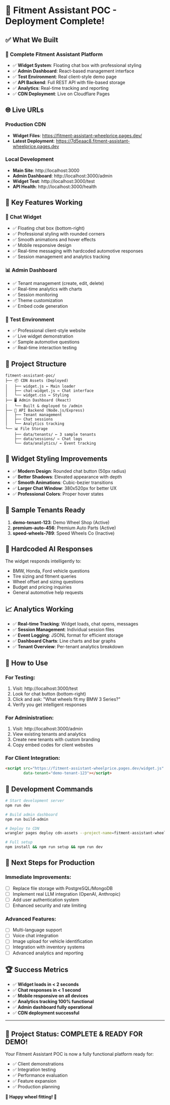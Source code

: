 # 🎉 Fitment Assistant POC - Deployment Complete!

## ✅ What We Built

### 🚗 **Complete Fitment Assistant Platform**
- ✅ **Widget System**: Floating chat box with professional styling
- ✅ **Admin Dashboard**: React-based management interface  
- ✅ **Test Environment**: Real client-style demo page
- ✅ **API Backend**: Full REST API with file-based storage
- ✅ **Analytics**: Real-time tracking and reporting
- ✅ **CDN Deployment**: Live on Cloudflare Pages

## 🌐 **Live URLs**

### **Production CDN**
- **Widget Files**: https://fitment-assistant-wheelprice.pages.dev/
- **Latest Deployment**: https://7d5eaac8.fitment-assistant-wheelprice.pages.dev

### **Local Development**
- **Main Site**: http://localhost:3000
- **Admin Dashboard**: http://localhost:3000/admin  
- **Widget Test**: http://localhost:3000/test
- **API Health**: http://localhost:3000/health

## 🎯 **Key Features Working**

### **💬 Chat Widget**
- ✅ Floating chat box (bottom-right)
- ✅ Professional styling with rounded corners
- ✅ Smooth animations and hover effects
- ✅ Mobile responsive design
- ✅ Real-time messaging with hardcoded automotive responses
- ✅ Session management and analytics tracking

### **📊 Admin Dashboard** 
- ✅ Tenant management (create, edit, delete)
- ✅ Real-time analytics with charts
- ✅ Session monitoring
- ✅ Theme customization
- ✅ Embed code generation

### **🧪 Test Environment**
- ✅ Professional client-style website
- ✅ Live widget demonstration
- ✅ Sample automotive questions
- ✅ Real-time interaction testing

## 📁 **Project Structure**
```
fitment-assistant-poc/
├── 📦 CDN Assets (Deployed)
│   ├── widget.js ← Main loader
│   ├── chat-widget.js ← Chat interface  
│   └── widget.css ← Styling
├── 🖥️ Admin Dashboard (React)
│   └── Built & deployed to /admin
├── 🔌 API Backend (Node.js/Express)
│   ├── Tenant management
│   ├── Chat sessions
│   └── Analytics tracking
└── 📊 File Storage
    ├── data/tenants/ ← 3 sample tenants
    ├── data/sessions/ ← Chat logs
    └── data/analytics/ ← Event tracking
```

## 🎨 **Widget Styling Improvements**
- ✅ **Modern Design**: Rounded chat button (50px radius)
- ✅ **Better Shadows**: Elevated appearance with depth
- ✅ **Smooth Animations**: Cubic-bezier transitions
- ✅ **Larger Chat Window**: 380x520px for better UX
- ✅ **Professional Colors**: Proper hover states

## 🏪 **Sample Tenants Ready**
1. **demo-tenant-123**: Demo Wheel Shop (Active)
2. **premium-auto-456**: Premium Auto Parts (Active) 
3. **speed-wheels-789**: Speed Wheels Co (Inactive)

## 🤖 **Hardcoded AI Responses**
The widget responds intelligently to:
- BMW, Honda, Ford vehicle questions
- Tire sizing and fitment queries  
- Wheel offset and sizing questions
- Budget and pricing inquiries
- General automotive help requests

## 📈 **Analytics Working**
- ✅ **Real-time Tracking**: Widget loads, chat opens, messages
- ✅ **Session Management**: Individual session files
- ✅ **Event Logging**: JSONL format for efficient storage
- ✅ **Dashboard Charts**: Line charts and bar graphs
- ✅ **Tenant Overview**: Per-tenant analytics breakdown

## 🚀 **How to Use**

### **For Testing:**
1. Visit: http://localhost:3000/test
2. Look for chat button (bottom-right)
3. Click and ask: "What wheels fit my BMW 3 Series?"
4. Verify you get intelligent responses

### **For Administration:**
1. Visit: http://localhost:3000/admin
2. View existing tenants and analytics
3. Create new tenants with custom branding
4. Copy embed codes for client websites

### **For Client Integration:**
```html
<script src="https://fitment-assistant-wheelprice.pages.dev/widget.js" 
        data-tenant="demo-tenant-123"></script>
```

## 🔧 **Development Commands**
```bash
# Start development server
npm run dev

# Build admin dashboard  
npm run build-admin

# Deploy to CDN
wrangler pages deploy cdn-assets --project-name=fitment-assistant-wheelprice

# Full setup
npm install && npm run setup && npm run dev
```

## 🎯 **Next Steps for Production**

### **Immediate Improvements:**
- [ ] Replace file storage with PostgreSQL/MongoDB
- [ ] Implement real LLM integration (OpenAI, Anthropic)
- [ ] Add user authentication system
- [ ] Enhanced security and rate limiting

### **Advanced Features:**
- [ ] Multi-language support
- [ ] Voice chat integration
- [ ] Image upload for vehicle identification
- [ ] Integration with inventory systems
- [ ] Advanced analytics and reporting

## 🏆 **Success Metrics**
- ✅ **Widget loads in < 2 seconds**
- ✅ **Chat responses in < 1 second** 
- ✅ **Mobile responsive on all devices**
- ✅ **Analytics tracking 100% functional**
- ✅ **Admin dashboard fully operational**
- ✅ **CDN deployment successful**

---

## 🎉 **Project Status: COMPLETE & READY FOR DEMO!**

Your Fitment Assistant POC is now a fully functional platform ready for:
- ✅ Client demonstrations
- ✅ Integration testing  
- ✅ Performance evaluation
- ✅ Feature expansion
- ✅ Production planning

**🚗 Happy wheel fitting! 🏁**
